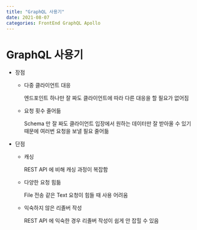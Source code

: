```yaml
---
title: "GraphQL 사용기"
date: 2021-08-07
categories: FrontEnd GraphQL Apollo
---
```


# GraphQL 사용기

- 장점

  - 다중 클라이언트 대응

    엔드포인트 하나만 잘 짜도 클라이언트에 따라 다른 대응을 할 필요가 없어짐

  - 요청 횟수 줄어듦

    Schema 만 잘 짜도 클라이언트 입장에서 원하는 데이터만 잘 받아올 수 있기 때문에 여러번 요청을 보낼 필요 줄어듦

- 단점

  - 캐싱

    REST API 에 비해 캐싱 과정이 복잡함

  - 다양한 요청 힘듦

    File 전송 같은 Text 요청이 힘들 때 사용 어려움

  - 익숙하지 않은 리졸버 작성

    REST API 에 익숙한 경우 리졸버 작성이 쉽게 안 잡힐 수 있음
